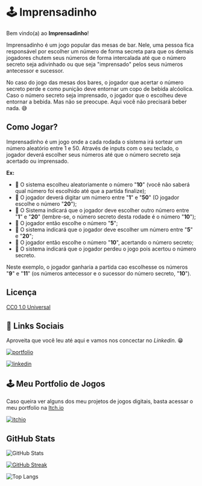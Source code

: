 
# 🕹️  Imprensadinho

Bem vindo(a) ao **Imprensadinho**!

Imprensadinho é um jogo popular das mesas de bar. Nele, uma pessoa fica responsável por escolher um número de forma secreta para que os demais jogadores chutem seus números de forma intercalada até que o número secreto seja adivinhado ou que seja "imprensado" pelos seus números antecessor e sucessor.

No caso do jogo das mesas dos bares, o jogador que acertar o número secreto perde e como punição deve entornar um copo de bebida alcóolica. Caso o número secreto seja imprensado, o jogador que o escolheu deve entornar a bebida. Mas não se preocupe. Aqui você não precisará beber nada. 😅

## Como Jogar?

Imprensadinho é um jogo onde a cada rodada o sistema irá sortear um número aleatório entre 1 e 50. Através de inputs com o seu teclado, o jogador deverá escolher seus números até que o número secreto seja acertado ou imprensado.

**Ex:**

- 🤖 O sistema escolheu aleatoriamente o número "**10**" (você não saberá qual número foi escolhido até que a partida finalize);
- 👤 O jogador deverá digitar um número entre "**1**" e "**50**" (O jogador escolhe o número "**20**");
- 🤖 O Sistema indicará que o jogador deve escolher outro número entre "**1**" e "**20**" (lembre-se, o número secreto desta rodade é o número "**10**");
- 👤 O jogador então escolhe o número "**5**";
- 🤖 O sistema indicará que o jogador deve escolher um número entre "**5**" e "**20**";
- 👤 O jogador então escolhe o número "**10**", acertando o número secreto;
- 🤖 O sistema indicará que o jogador perdeu o jogo pois acertou o número secreto.

Neste exemplo, o jogador ganharia a partida cao escolhesse os números "**9**" e "**11**" (os números antecessor e o sucessor do número secreto, "**10**").


## Licença

[CC0 1.0 Universal](https://creativecommons.org/publicdomain/zero/1.0/deed.pt-br)


## 🔗 Links Sociais

Aproveita que você leu até aqui e vamos nos concectar no *Linkedin*. 😁

[![portfolio](https://img.shields.io/badge/github-000?style=for-the-badge&logo=github&logoColor=white)](https://github.com/DouglasFSBarbosa)

[![linkedin](https://img.shields.io/badge/linkedin-0a66c2?style=for-the-badge&logo=linkedin&logoColor=white)](https://www.linkedin.com/in/douglasbarbosa1986/)



## 🕹️ Meu Portfolio de Jogos

Caso queira ver alguns dos meu projetos de jogos digitais, basta acessar o meu portfolio na [Itch.io](https://douglasfsbarbosa.itch.io/)

[![itchio](https://img.shields.io/badge/itch.io-ff3333?style=for-the-badge&logo=itch.io&logoColor=white)](https://douglasfsbarbosa.itch.io/)
## GitHub Stats

![GitHub Stats](https://github-readme-stats.vercel.app/api?username=DouglasFSBarbosa&theme=transparent&bg_color=000&border_color=33FF33&show_icons=true&icon_color=C01CD0&title_color=33FF33&text_color=FFF)

[![GitHub Streak](https://streak-stats.demolab.com?user=DouglasFSBarbosa&theme=hacker&locale=pt_BR&date_format=j%2Fn%5B%2FY%5D&dates=C01CD0&fire=EB1B1B&ring=1C5110&stroke=33FF33&border=33FF33&sideNums=FFFFFF&currStreakNum=FFFFFF)](https://git.io/streak-stats)

![Top Langs](https://github-readme-stats-git-masterrstaa-rickstaa.vercel.app/api/top-langs/?username=DouglasFSBarbosa&layout=compact&bg_color=000&border_color=30A3DC&title_color=E94D5F&text_color=FFF)


